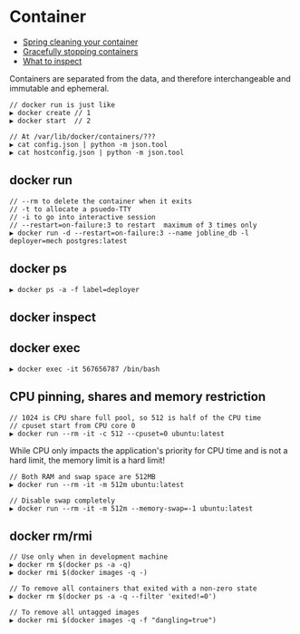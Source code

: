 # Container

* [Spring cleaning your container](http://odino.org/spring-cleaning-of-your-docker-containers/)
* [Gracefully stopping containers](https://labs.ctl.io/gracefully-stopping-docker-containers/)
* [What to inspect](https://labs.ctl.io/what-to-inspect-when-youre-inspecting/)

Containers are separated from the data, and therefore interchangeable and immutable and ephemeral.

```
// docker run is just like
▶ docker create // 1
▶ docker start  // 2

// At /var/lib/docker/containers/???
▶ cat config.json | python -m json.tool
▶ cat hostconfig.json | python -m json.tool
```

## docker run

```
// --rm to delete the container when it exits
// -t to allocate a psuedo-TTY
// -i to go into interactive session
// --restart=on-failure:3 to restart  maximum of 3 times only
▶ docker run -d --restart=on-failure:3 --name jobline_db -l deployer=mech postgres:latest
```

## docker ps

```
▶ docker ps -a -f label=deployer
```

## docker inspect

## docker exec

```
▶ docker exec -it 567656787 /bin/bash
```

## CPU pinning, shares and memory restriction

```
// 1024 is CPU share full pool, so 512 is half of the CPU time
// cpuset start from CPU core 0
▶ docker run --rm -it -c 512 --cpuset=0 ubuntu:latest
```

While CPU only impacts the application's priority for CPU time and is not a hard limit, the memory limit is a hard limit!

```
// Both RAM and swap space are 512MB
▶ docker run --rm -it -m 512m ubuntu:latest

// Disable swap completely
▶ docker run --rm -it -m 512m --memory-swap=-1 ubuntu:latest
```

## docker rm/rmi

```
// Use only when in development machine
▶ docker rm $(docker ps -a -q)
▶ docker rmi $(docker images -q -)

// To remove all containers that exited with a non-zero state
▶ docker rm $(docker ps -a -q --filter 'exited!=0')

// To remove all untagged images
▶ docker rmi $(docker images -q -f "dangling=true")
```


